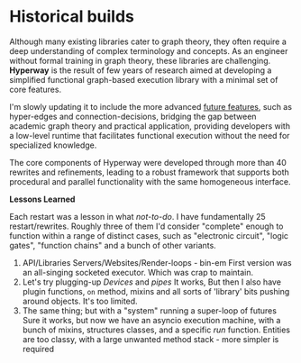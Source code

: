 # Historical builds

Although many existing libraries cater to graph theory, they often require a deep understanding of complex terminology and concepts. As an engineer without formal training in graph theory, these libraries are challenging.
**Hyperway** is the result of few years of research aimed at developing a simplified functional graph-based execution library with a minimal set of core features.

I'm slowly updating it to include the more advanced [future features](docs/future.md), such as hyper-edges and connection-decisions, bridging the gap between academic graph theory and practical application, providing developers with a low-level runtime that facilitates functional execution without the need for specialized knowledge.

The core components of Hyperway were developed through more than 40 rewrites and refinements, leading to a robust framework that supports both procedural and parallel functionality with the same homogeneous interface.


**Lessons Learned**

Each restart was a lesson in what _not-to-do_. I have fundamentally 25 restart/rewrites. Roughly three of them I'd consider "complete" enough to function within a range of distinct cases, such as "electronic circuit", "logic gates", "function chains" and a bunch of other variants.

1. API/Libraries Servers/Websites/Render-loops - bin-em
   First version was an all-singing socketed executor. Which was crap to maintain.
2. Let's try plugging-up _Devices_ and _pipes_
   It works, But then I also have plugin functions, `on` method, mixins and all sorts of 'library' bits pushing around objects. It's too limited.
3. The same thing; but with a "system" running a super-loop of futures
   Sure it works, but now we have an asyncio execution machine, with a bunch of mixins, structures classes, and a specific _run_ function.
   Entities are too classy, with a large unwanted method stack - more simpler is required
